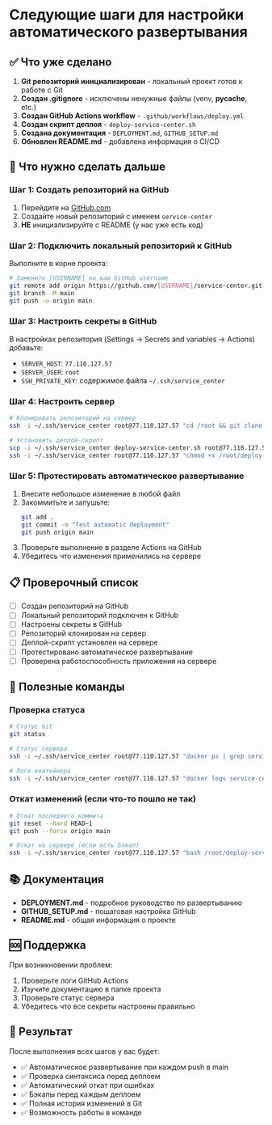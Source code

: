 # Следующие шаги для настройки автоматического развертывания

## ✅ Что уже сделано

1. **Git репозиторий инициализирован** - локальный проект готов к работе с Git
2. **Создан .gitignore** - исключены ненужные файлы (venv, __pycache__, etc.)
3. **Создан GitHub Actions workflow** - `.github/workflows/deploy.yml`
4. **Создан скрипт деплоя** - `deploy-service-center.sh`
5. **Создана документация** - `DEPLOYMENT.md`, `GITHUB_SETUP.md`
6. **Обновлен README.md** - добавлена информация о CI/CD

## 🚀 Что нужно сделать дальше

### Шаг 1: Создать репозиторий на GitHub

1. Перейдите на [GitHub.com](https://github.com)
2. Создайте новый репозиторий с именем `service-center`
3. **НЕ** инициализируйте с README (у нас уже есть код)

### Шаг 2: Подключить локальный репозиторий к GitHub

Выполните в корне проекта:

```bash
# Замените [USERNAME] на ваш GitHub username
git remote add origin https://github.com/[USERNAME]/service-center.git
git branch -M main
git push -u origin main
```

### Шаг 3: Настроить секреты в GitHub

В настройках репозитория (Settings → Secrets and variables → Actions) добавьте:

- `SERVER_HOST`: `77.110.127.57`
- `SERVER_USER`: `root`
- `SSH_PRIVATE_KEY`: содержимое файла `~/.ssh/service_center`

### Шаг 4: Настроить сервер

```bash
# Клонировать репозиторий на сервер
ssh -i ~/.ssh/service_center root@77.110.127.57 "cd /root && git clone https://github.com/[USERNAME]/service-center.git"

# Установить деплой-скрипт
scp -i ~/.ssh/service_center deploy-service-center.sh root@77.110.127.57:/root/
ssh -i ~/.ssh/service_center root@77.110.127.57 "chmod +x /root/deploy-service-center.sh"
```

### Шаг 5: Протестировать автоматическое развертывание

1. Внесите небольшое изменение в любой файл
2. Закоммитьте и запушьте:
   ```bash
   git add .
   git commit -m "Test automatic deployment"
   git push origin main
   ```
3. Проверьте выполнение в разделе Actions на GitHub
4. Убедитесь что изменения применились на сервере

## 📋 Проверочный список

- [ ] Создан репозиторий на GitHub
- [ ] Локальный репозиторий подключен к GitHub
- [ ] Настроены секреты в GitHub
- [ ] Репозиторий клонирован на сервер
- [ ] Деплой-скрипт установлен на сервере
- [ ] Протестировано автоматическое развертывание
- [ ] Проверена работоспособность приложения на сервере

## 🔧 Полезные команды

### Проверка статуса
```bash
# Статус Git
git status

# Статус сервера
ssh -i ~/.ssh/service_center root@77.110.127.57 "docker ps | grep service-center"

# Логи контейнера
ssh -i ~/.ssh/service_center root@77.110.127.57 "docker logs service-center-service-center-1 --tail 20"
```

### Откат изменений (если что-то пошло не так)
```bash
# Откат последнего коммита
git reset --hard HEAD~1
git push --force origin main

# Откат на сервере (если есть бэкап)
ssh -i ~/.ssh/service_center root@77.110.127.57 "bash /root/deploy-service-center.sh"
```

## 📚 Документация

- **DEPLOYMENT.md** - подробное руководство по развертыванию
- **GITHUB_SETUP.md** - пошаговая настройка GitHub
- **README.md** - общая информация о проекте

## 🆘 Поддержка

При возникновении проблем:
1. Проверьте логи GitHub Actions
2. Изучите документацию в папке проекта
3. Проверьте статус сервера
4. Убедитесь что все секреты настроены правильно

## 🎯 Результат

После выполнения всех шагов у вас будет:
- ✅ Автоматическое развертывание при каждом push в main
- ✅ Проверка синтаксиса перед деплоем
- ✅ Автоматический откат при ошибках
- ✅ Бэкапы перед каждым деплоем
- ✅ Полная история изменений в Git
- ✅ Возможность работы в команде
